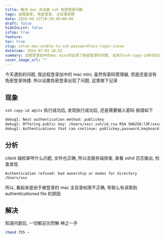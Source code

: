 ```yaml
---
title: 解决 mac 无法被 ssh 免密登录问题
tags: 远程登录, 免密登录, 主目录权限
date: 2024-04-12T10:39:46+08:00
draft: false
hideInList: false
isTop: true
feature: 
toc: true
slug: solve-mac-unable-to-ssh-passwordless-login-issue
datetime: 2024-07-03 20:52
summary: 远程登录加中的mac mini时出现了免密登录的问题, 在执行ssh-copy-id命令后仍然需要输入密码, 经过排查发现是被登录的mac主目录权限不正确导致无法读取authentication文件, 解决方法是修改主目录权限为755.
cover_image_url: ""
---
```



今天遇到的问题, 我远程登录加中的 mac mini, 虽然有密码管理器, 但是还是没有免密登录快捷. 所以设置免密登录出现了问题, 这里做下记录
<!--more-->

## 现象
`ssh-copy-id a@itx` 执行成功后, 发现执行成功后, 还是需要输入密码
报错如下

```bash
debug1: Next authentication method: publickey
debug1: Offering public key: /Users/xxx/.ssh/id_rsa RSA SHA256:l9F/xxxxx
debug1: Authentications that can continue: publickey,password,keyboard-interactive
```

## 分析
client 端检查咩什么问题, 文件也正确, 所以去服务端排查, 查看 sshd 日志输出, 检查发现
```
Authentication refused: bad ownership or modes for directory /Users/xxx
```

所以, 看起来是由于被登录的 mac 主目录权限不正确, 导致么有读取到 authenticationed file 的原因

## 解决
知道问题后, 一切都迎刃而解
神之一手 

```bash
chmod 755 ~
```